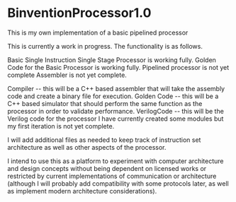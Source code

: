 # BinventionProcessor1.0
 This is my own implementation of a basic pipelined processor

This is currently a work in progress. The functionality is as follows.

Basic Single Instruction Single Stage Processor is working fully.
Golden Code for the Basic Processor is working fully.
Pipelined processor is not yet complete
Assembler is not yet complete.

Compiler -- this will be a C++ based assembler that will take the assembly code and create a binary file for execution.
Golden Code -- this will be a C++ based simulator that should perform the same function as the processor in order to validate performance.
VerilogCode -- this will be the Verilog code for the processor I have currently created some modules but my first iteration is not yet complete. 

I will add additional files as needed to keep track of instruction set architecture as well as other aspects of the processor. 

I intend to use this as a platform to experiment with computer architecture and design concepts without being dependent on licensed works or restricted by current implementations of communication or architecture (although I will probably add compatibility with some protocols later, as well as implement modern architecture considerations). 
